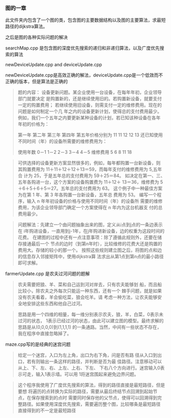 ### 图的一章
此文件夹内包含了一个图的类，包含图的主要数据结构以及图的主要算法，求最短路径的dijkstra算法。

之后是图的各种实际问题的解决

searchMap.cpp
是包含图的深度优先搜索的递归和非递归算法，以及广度优先搜索的算法

newDeviceUpdate.cpp and deviceUpdate.cpp

newDeviceUpdate.cpp是高效正确的解法，deviceUpdate.cpp是一个低效而不正确的版本，但是算法是正确的
>题的内容： 设备更新问题。某企业使用一台设备，在每年年初，企业领导部门就要决定
  是购置新的，还是继续使用旧的。若购置新设备，就要支付一定的购置费用；
  若继续使用旧设备，则需支付一定的维修费用。现在的问题是如何制定一个几
  年之内的设备更新计划，使得总的支付费用最少。
  例如，我们一个五年之内要更新某种设备的计划，若已知该种设备在各年
  年初的价格为：
  >
  > 第一年 第二年 第三年 第四年 第五年价格分别为
  11 11 12 12 13
  还已知使用不同时间（年）的设备所需要的维修费用为：
  >
  >使用年数 0－1 1－2 2－3 3－4 4－5
  维修费用 5 6 8 11 18
  
  >可供选择的设备更新方案显然很多的，例如，每年都购置一台新设备，则
  其购置费用为 11＋11＋12＋12＋13＝59，而每年支付的维修费用为 5,五年合
  计为 25，于是五年总的支付费用为 59＋25＝84。
  如决定在第一、三、五年各购进一台，这个方案的设备购置费为 11＋12＋
  13＝36，维修费为 5＋6＋5＋6＋5＝27。五年总的支付费用为 63。
  这个例子中一种最佳方案为在第 1 年、第 3 年各购置一台新设备，五年总
  费用为 53。
  编写一个程序，输入 n 年年初设备的价格与使用不同时间（年）的设备所
  需要的维修费用，为该企业领导部门确定一个方案使得在 n 年内为这台机器支
  付的总费用最少。
  
  >问题解法：先建立一个由问题抽象出来的图，定义从i点到j点的一条边表示在
  i年购进设备，一直用到j-1年，在j年购进新设备，边的权重为这段时间的花费。
  在建图的过程中还有一点注意事项：除了遵循此规则外，还要在储存接通最后一个
  节点的边时（到第n年时），比较维修的花费大还是购置的费用大。存储的较小的那一个。
  按照这些规则建立图之后，将图的点和边的信息存入邻接矩阵中，使用dijkstra算
  法求出从第1点到第n点的最小路径即可求解。
  
farmerUpdate.cpp  是农夫过河问题的题解
> 农夫需要把狼、羊、菜和自己运到河对岸去，只有农夫能够划
船，而且船比较小，除农夫之外每次只能运一种东西，还有一个
棘手问题，就是如果没有农夫看着，羊会偷吃菜，狼会吃羊。请
考虑一种方法，让农夫能够安全地安排这些东西和他自己过河。

> 思路是用一个四维的相量，每一维分别表示农夫，狼，羊，白菜，0表示未过河的状态，
1表示已经过河的状态，由此可以建立图的模型。最终求解的思路是从(0,0,0,0)到(1,1,1,1)
的一条通路。当然，中间有一些状态不存在，我在程序中直接忽略掉了。

maze.cpp写的是经典的迷宫问题
> 给定一个迷宫，入口为左上角，出口为右下角，问是否有路
  径从入口到出口，若有则输出一条这样的路径，并判断是否为最
  佳路径。注意移动可以从上、下、左、右、上左、上右、下左、
  下右八个方向进行。迷宫输入0表示可走，输入1表示墙。可以用
  1将迷宫围起来避免边界问题。
  
> 这个程序我使用了广度优先搜索的算法，得到的路径直接是最短路径，但是要想
将遍历的点转换为实际的路径，需要从最后终结节点回溯到起始节点，在保存搜索到的点时
需要同时保存他的父节点，使得可以回溯得到完整路径。如果使用深度优先搜索，需要遍历整个图，比较哪条是最短路径
直接得到的不一定是最短路径